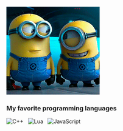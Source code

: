 ![Banner](https://github.com/b0ryakha/b0ryakha/blob/master/banner.gif)

### My favorite programming languages

![C++](https://img.shields.io/badge/c++-202020.svg?style=for-the-badge&logo=c%2B%2B&logoColor=%2300599C) &nbsp;
![Lua](https://img.shields.io/badge/lua-202020.svg?style=for-the-badge&logo=lua&logoColor=%232C2D72) &nbsp;
![JavaScript](https://img.shields.io/badge/javascript-202020.svg?style=for-the-badge&logo=javascript&logoColor=%23F7DF1E) &nbsp;
